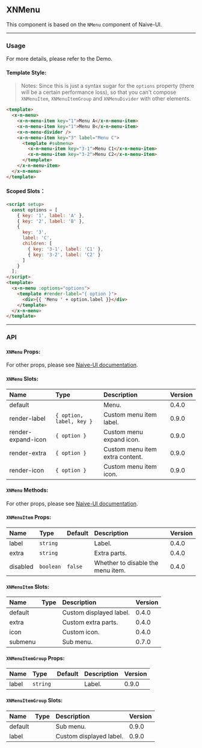 ﻿## XNMenu

This component is based on the `NMenu` component of Naive-UI.

---

### Usage

For more details, please refer to the Demo.

#### Template Style:

> Notes: Since this is just a syntax sugar for the `options` property (there will be a certain performance loss), so that you can't compose `XNMenuItem`, `XNMenuItemGroup` and `XNMenuDivider` with other elements.

```html
<template>
  <x-n-menu>
    <x-n-menu-item key="1">Menu A</x-n-menu-item>
    <x-n-menu-item key="1">Menu B</x-n-menu-item>
    <x-n-menu-divider />
    <x-n-menu-item key="3" label="Menu C">
      <template #submenu>
        <x-n-menu-item key="3-1">Menu C1</x-n-menu-item>
        <x-n-menu-item key="3-2">Menu C2</x-n-menu-item>
      </template>
    </x-n-menu-item>
  </x-n-menu>
</template>
```

#### Scoped Slots：

```html
<script setup>
  const options = [
    { key: '1', label: 'A' },
    { key: '2', label: 'B' },
    {
      key: '3',
      label: 'C',
      children: [
        { key: '3-1', label: 'C1' },
        { key: '3-2', label: 'C2' }
      ]
    }
  ];
</script>
<template>
  <x-n-menu :options="options">
    <template #render-label="{ option }">
      <div>{{ 'Menu ' + option.label }}</div>
    </template>
  </x-n-menu>
</template>
```

---

### API

#### `XNMenu` Props:

For other props, please see [Naive-UI documentation](https://www.naiveui.com/en-US/os-theme/components/menu#Menu-Props).

#### `XNMenu` Slots:

| Name               | Type                     | Description                     | Version |
| :----------------- | :----------------------- | :------------------------------ | :------ |
| default            |                          | Menu.                           | 0.4.0   |
| render-label       | `{ option, label, key }` | Custom menu item label.         | 0.9.0   |
| render-expand-icon | `{ option }`             | Custom menu expand icon.        | 0.9.0   |
| render-extra       | `{ option }`             | Custom menu item extra content. | 0.9.0   |
| render-icon        | `{ option }`             | Custom menu item icon.          | 0.9.0   |

#### `XNMenu` Methods:

For other props, please see [Naive-UI documentation](https://www.naiveui.com/en-US/os-theme/components/menu#Menu-Methods).

#### `XNMenuItem` Props:

| Name     | Type      | Default | Description                       | Version |
| :------- | :-------- | :------ | :-------------------------------- | :------ |
| label    | `string`  |         | Label.                            | 0.4.0   |
| extra    | `string`  |         | Extra parts.                      | 0.4.0   |
| disabled | `boolean` | `false` | Whether to disable the menu item. | 0.4.0   |

#### `XNMenuItem` Slots:

| Name    | Type | Description             | Version |
| :------ | :--- | :---------------------- | :------ |
| default |      | Custom displayed label. | 0.4.0   |
| extra   |      | Custom extra parts.     | 0.4.0   |
| icon    |      | Custom icon.            | 0.4.0   |
| submenu |      | Sub menu.               | 0.7.0   |

#### `XNMenuItemGroup` Props:

| Name  | Type     | Default | Description | Version |
| :---- | :------- | :------ | :---------- | :------ |
| label | `string` |         | Label.      | 0.9.0   |

#### `XNMenuItemGroup` Slots:

| Name    | Type | Description             | Version |
| :------ | :--- | :---------------------- | :------ |
| default |      | Sub menu.               | 0.9.0   |
| label   |      | Custom displayed label. | 0.9.0   |
